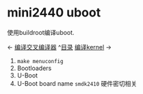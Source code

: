 # mini2440 uboot

使用buildroot编译uboot.

<- [编译交叉编译器](buildroot-arm-linux-gcc) 
^[目录](customize-mini2440-softwave) 
[编译kernel](mini2440-kernel) ->

1. `make menuconfig` 
2. Bootloaders 
3. U-Boot 
4. U-Boot board name `smdk2410` 硬件密切相关